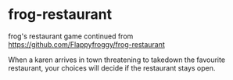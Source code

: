 # frog-restaurant
frog's restaurant game continued from https://github.com/Flappyfroggy/frog-restaurant

When a karen arrives in town threatening to takedown the favourite restaurant, your choices will decide if the restaurant stays open.
